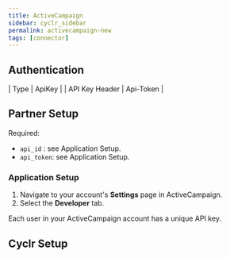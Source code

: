 ```yaml
---
title: ActiveCampaign
sidebar: cyclr_sidebar
permalink: activecampaign-new
tags: [connector]
---
```


## Authentication

| Type  | ApiKey |
| API Key Header | Api-Token |

## Partner Setup

Required:
* `api_id` : see Application Setup.
* `api_token`: see Application Setup.


### Application Setup

1. Navigate to your account's **Settings** page in ActiveCampaign.
2. Select the **Developer** tab.

Each user in your ActiveCampaign account has a unique API key.

## Cyclr Setup

